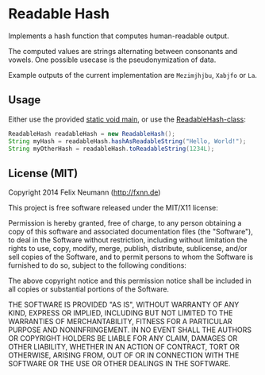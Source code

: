 Readable Hash
=============

Implements a hash function that computes human-readable output.

The computed values are strings alternating between consonants and vowels. One possible usecase is the pseudonymization of data.

Example outputs of the current implementation are `Mezimjhjbu`, `Xabjfo` or `La`.


Usage
-----

Either use the provided [static void main](src/main/java/de/fxnn/readablehash/ReadableHashCliApplication.java), or use the [ReadableHash-class](src/main/java/de/fxnn/readablehash/ReadableHash.java):

```java
ReadableHash readableHash = new ReadableHash();
String myHash = readableHash.hashAsReadableString("Hello, World!");
String myOtherHash = readableHash.toReadableString(1234L);
```

License (MIT)
-------------

Copyright 2014 Felix Neumann (http://fxnn.de)

This project is free software released under the MIT/X11 license:

Permission is hereby granted, free of charge, to any person obtaining a copy
of this software and associated documentation files (the "Software"), to deal
in the Software without restriction, including without limitation the rights
to use, copy, modify, merge, publish, distribute, sublicense, and/or sell
copies of the Software, and to permit persons to whom the Software is
furnished to do so, subject to the following conditions:

The above copyright notice and this permission notice shall be included in
all copies or substantial portions of the Software.

THE SOFTWARE IS PROVIDED "AS IS", WITHOUT WARRANTY OF ANY KIND, EXPRESS OR
IMPLIED, INCLUDING BUT NOT LIMITED TO THE WARRANTIES OF MERCHANTABILITY,
FITNESS FOR A PARTICULAR PURPOSE AND NONINFRINGEMENT. IN NO EVENT SHALL THE
AUTHORS OR COPYRIGHT HOLDERS BE LIABLE FOR ANY CLAIM, DAMAGES OR OTHER
LIABILITY, WHETHER IN AN ACTION OF CONTRACT, TORT OR OTHERWISE, ARISING FROM,
OUT OF OR IN CONNECTION WITH THE SOFTWARE OR THE USE OR OTHER DEALINGS IN
THE SOFTWARE.

